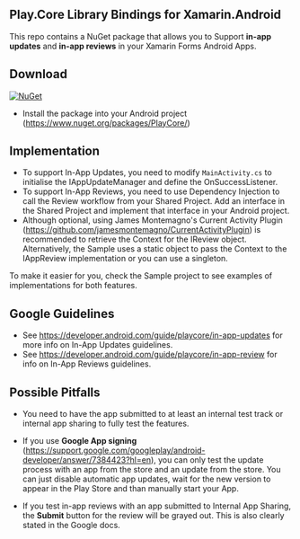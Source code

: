 ## Play.Core Library Bindings for Xamarin.Android
This repo contains a NuGet package that allows you to Support **in-app updates** and **in-app reviews** in your Xamarin Forms Android Apps.

## Download
[![NuGet](https://img.shields.io/badge/Nuget-1.0.0-blue.svg)](https://www.nuget.org/packages/PlayCore/)
- Install the package into your Android project (https://www.nuget.org/packages/PlayCore/)
 
## Implementation
- To support In-App Updates, you need to modify `MainActivity.cs` to initialise the IAppUpdateManager and define the OnSuccessListener. 
- To support In-App Reviews, you need to use Dependency Injection to call the Review workflow from your Shared Project. Add an interface in the Shared Project and implement that interface in your Android project.
- Although optional, using James Montemagno's Current Activity Plugin (https://github.com/jamesmontemagno/CurrentActivityPlugin) is recommended to retrieve the Context for the IReview object. Alternatively, the Sample uses a static object to pass the Context to the IAppReview implementation or you can use a singleton.

To make it easier for you, check the Sample project to see examples of implementations for both features.

## Google Guidelines
- See https://developer.android.com/guide/playcore/in-app-updates for more info on In-App Updates guidelines. 
- See https://developer.android.com/guide/playcore/in-app-review for info on In-App Reviews guidelines. 

## Possible Pitfalls
- You need to have the app submitted to at least an internal test track or internal app sharing to fully test the features. 

- If you use **Google App signing** (https://support.google.com/googleplay/android-developer/answer/7384423?hl=en), you can only test the update process with an app from the store and an update from the store. You can just disable automatic app updates, wait for the new version to appear in the Play Store and than manually start your App.

- If you test in-app reviews with an app submitted to Internal App Sharing, the **Submit** button for the review will be grayed out. This is also clearly stated in the Google docs. 


